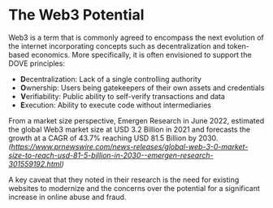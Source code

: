 # The Web3 Potential

Web3 is a term that is commonly agreed to encompass the next evolution of the internet incorporating concepts such as decentralization and token-based economics. More specifically, it is often envisioned to support the DOVE principles: &#x20;

* **D**ecentralization: Lack of a single controlling authority
* **O**wnership: Users being gatekeepers of their own assets and credentials&#x20;
* **V**erifiability: Public ability to self-verify transactions and data&#x20;
* **E**xecution: Ability to execute code without intermediaries

From a market size perspective, Emergen Research in June 2022, estimated the global Web3 market size at USD 3.2 Billion in 2021 and forecasts the growth at a CAGR of 43.7% reaching USD 81.5 Billion by 2030. \
_(https://www.prnewswire.com/news-releases/global-web-3-0-market-size-to-reach-usd-81-5-billion-in-2030--emergen-research-301559192.html)_

A key caveat that they noted in their research is the need for existing websites to modernize and the concerns over the potential for a significant increase in online abuse and fraud.

